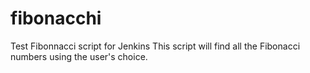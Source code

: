 # fibonacchi
Test Fibonnacci script for Jenkins
This script will find all the Fibonacci numbers using the user's choice.
